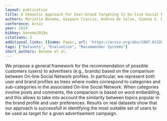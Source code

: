 ```yaml
---
layout: publication
title: A Semantic Approach For User-brand Targeting In On-line Social Networks
authors: Mariella Bonomo, Gaspare Ciaccio, Andrea de Salve, Simona E. Rombo
conference: Arxiv
year: 2019
bibkey: bonomo2019a
citations: 2
additional_links: [{name: Paper, url: 'https://arxiv.org/abs/1907.01326'}]
tags: ["Datasets", "Evaluation", "Recommender Systems"]
short_authors: Bonomo et al.
---
```

We propose a general framework for the recommendation of possible customers
(users) to advertisers (e.g., brands) based on the comparison between On-line
Social Network profiles. In particular, we represent both user and brand
profiles as trees where nodes correspond to categories and sub-categories in
the associated On-line Social Network. When categories involve posts and
comments, the comparison is based on word embedding, and this allows to take
into account the similarity between topics popular in the brand profile and
user preferences. Results on real datasets show that our approach is
successfull in identifying the most suitable set of users to be used as target
for a given advertisement campaign.